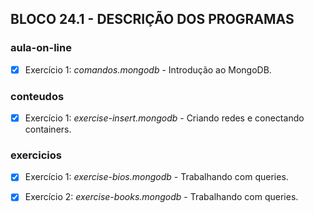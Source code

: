 ## BLOCO 24.1 - DESCRIÇÃO DOS PROGRAMAS

### aula-on-line
- [x] Exercício 1: _comandos.mongodb_ - Introdução ao MongoDB.

### conteudos
- [x] Exercício 1: _exercise-insert.mongodb_ - Criando redes e conectando containers.

### exercicios
- [x] Exercício 1: _exercise-bios.mongodb_ - Trabalhando com queries.
- [x] Exercício 2: _exercise-books.mongodb_ - Trabalhando com queries.

